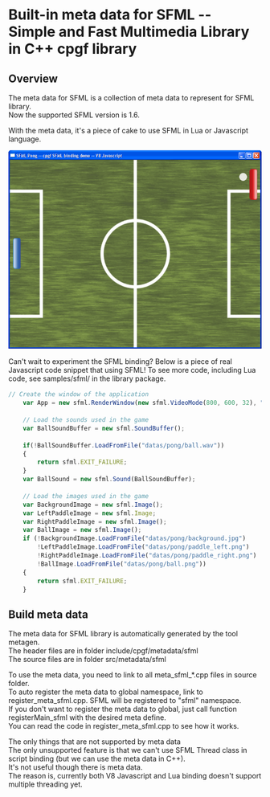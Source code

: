 <!--notoc-->

# Built-in meta data for SFML -- Simple and Fast Multimedia Library in C++ cpgf library

## Overview

The meta data for SFML is a collection of meta data to represent for SFML library.  
Now the supported SFML version is 1.6.

With the meta data, it's a piece of cake to use SFML in Lua or Javascript language.

<img src="images/cpgf-sfml-js.gif">

Can't wait to experiment the SFML binding? Below is a piece of real Javascript code snippet that using SFML!
To see more code, including Lua code, see samples/sfml/ in the library package.
```javascript
// Create the window of the application
    var App = new sfml.RenderWindow(new sfml.VideoMode(800, 600, 32), "SFML Pong -- cpgf SFML binding demo -- V8 Javascript");

    // Load the sounds used in the game
    var BallSoundBuffer = new sfml.SoundBuffer();
    
    if(!BallSoundBuffer.LoadFromFile("datas/pong/ball.wav"))
    {
    	return sfml.EXIT_FAILURE;
    }
    var BallSound = new sfml.Sound(BallSoundBuffer);

    // Load the images used in the game
    var BackgroundImage = new sfml.Image();
    var LeftPaddleImage = new sfml.Image;
    var RightPaddleImage = new sfml.Image();
    var BallImage = new sfml.Image();
    if (!BackgroundImage.LoadFromFile("datas/pong/background.jpg")    ||
    	!LeftPaddleImage.LoadFromFile("datas/pong/paddle_left.png")   ||
    	!RightPaddleImage.LoadFromFile("datas/pong/paddle_right.png") ||
    	!BallImage.LoadFromFile("datas/pong/ball.png"))
    {
    	return sfml.EXIT_FAILURE;
    }
```

## Build meta data

The meta data for SFML library is automatically generated by the tool metagen.  
The header files are in folder include/cpgf/metadata/sfml  
The source files are in folder src/metadata/sfml

To use the meta data, you need to link to all meta_sfml_*.cpp files in source folder.  
To auto register the meta data to global namespace, link to register_meta_sfml.cpp. SFML will be registered to "sfml" namespace.  
If you don't want to register the meta data to global, just call function registerMain_sfml with the desired meta define.  
You can read the code in register_meta_sfml.cpp to see how it works.

The only things that are not supported by meta data  
The only unsupported feature is that we can't use SFML Thread class in script binding (but we can use the meta data in C++).  
It's not useful though there is meta data.  
The reason is, currently both V8 Javascript and Lua binding doesn't support multiple threading yet.
